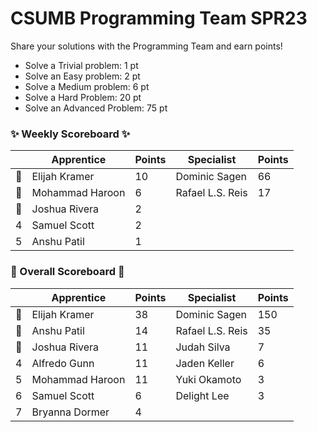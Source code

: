 # CSUMB Programming Team SPR23

Share your solutions with the Programming Team and earn points!

- Solve a Trivial problem: 1 pt
- Solve an Easy problem: 2 pt
- Solve a Medium problem: 6 pt
- Solve a Hard Problem: 20 pt
- Solve an Advanced Problem: 75 pt

### ✨ Weekly Scoreboard ✨
| |Apprentice|Points|Specialist|Points|
|-------|-------|-------|-------|-------|
|🥇|Elijah Kramer|10|Dominic Sagen|66|
|🥈|Mohammad Haroon|6|Rafael L.S. Reis|17|
|🥉|Joshua Rivera|2| | |
|4|Samuel Scott|2| | |
|5|Anshu Patil|1| | |

### 🏁 Overall Scoreboard 🏁
| |Apprentice|Points|Specialist|Points|
|-------|-------|-------|-------|-------|
|🥇|Elijah Kramer|38|Dominic Sagen|150|
|🥈|Anshu Patil|14|Rafael L.S. Reis|35|
|🥉|Joshua Rivera|11|Judah Silva|7|
|4|Alfredo Gunn|11|Jaden Keller|6|
|5|Mohammad Haroon|11|Yuki Okamoto|3|
|6|Samuel Scott|6|Delight Lee|3|
|7|Bryanna Dormer|4| | |
